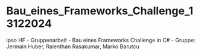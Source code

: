 # Bau_eines_Frameworks_Challenge_13122024
ipso HF - Gruppenarbeit - Bau eines Frameworks Challenge in C# - Gruppe: Jermain Huber, Raienthan Rasakumar, Marko Barutcu
